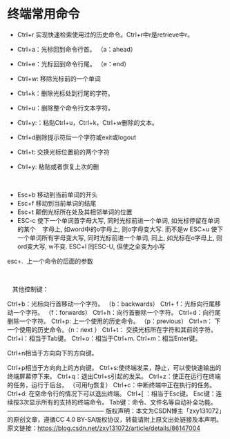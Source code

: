 # 终端常用命令

- Ctrl+r 实现快速检索使用过的历史命令。Ctrl+r中r是retrieve中r。
- Ctrl+a：光标回到命令行首。 （a：ahead）
- Ctrl+e：光标回到命令行尾。 （e：end）

- Ctrl+w: 移除光标前的一个单词

- Ctrl+k：删除光标处到行尾的字符。
- Ctrl+u：删除整个命令行文本字符。
- Ctrl+y:：粘贴Ctrl+u，Ctrl+k，Ctrl+w删除的文本。

- Ctrl+d删除提示符后一个字符或exit或logout

- Ctrl+t: 交换光标位置前的两个字符
- Ctrl+y: 粘贴或者恢复上次的删

 

- Esc+b 移动到当前单词的开头
- Esc+f 移动到当前单词的结尾
- Esc+t 颠倒光标所在处及其相邻单词的位置
- ESC-c 使下一个单词首字母大写, 同时光标前进一个单词, 如光标停留在单词的某个    字母上, 如word中的o字母上, 则o字母变大写. 而不是w
ESC+u 使下一个单词所有字母变大写, 同时光标前进一个单词, 同上, 如光标在o字母上, 则ord变大写, w不变.
ESC+l 同ESC-U, 但使之全变为小写

esc+.  上一个命令的后面的参数

 

   其他控制键：

Ctrl+b：光标向行首移动一个字符。 （b：backwards）
Ctrl+ f：光标向行尾移动一个字符。 （f：forwards）
Ctrl+h：向行首删除一个字符。
Ctrl+d：向行尾删除一个字符。
Ctrl+p: 上一个使用的历史命令。 （p：previous）
Ctrl+n： 下一个使用的历史命令。（n：next ）
Ctrl+t： 交换光标所在字符和其前的字符。
Ctrl+i：相当于Tab键。
Ctrl+o：相当于Ctrl+m.
Ctrl+m：相当Enter键。

Ctrl+n相当于方向向下的方向键。

Ctrl+p相当于方向向上的方向键。
Ctrl+s:使终端发呆，静止，可以使快速输出的终端屏幕停下来。
Ctrl+q：退出Ctrl+s引起的发呆。
Ctrl+z：使正在运行在终端的任务，运行于后台。 （可用fg恢复）
Ctrl+c：中断终端中正在执行的任务。
Ctrl+d: 在空命令行的情况下可以退出终端。
Ctrl+[ ：相当于Esc键。
Esc键：连续按3次显示所有的支持的终端命令。
Tab键：命令、文件名等自动补全功能。
————————————————
版权声明：本文为CSDN博主「zxy131072」的原创文章，遵循CC 4.0 BY-SA版权协议，转载请附上原文出处链接及本声明。
原文链接：https://blog.csdn.net/zxy131072/article/details/86147004